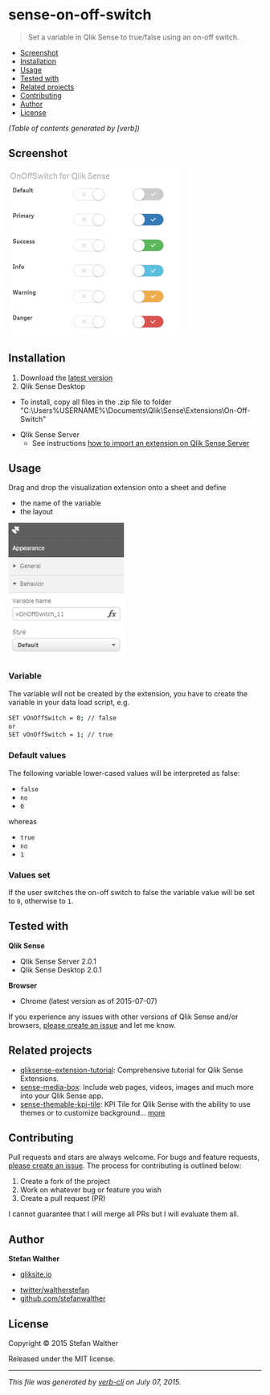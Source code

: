 # sense-on-off-switch

> Set a variable in Qlik Sense to true/false using an on-off switch.

<!-- toc -->

* [Screenshot](#screenshot)
* [Installation](#installation)
* [Usage](#usage)
* [Tested with](#tested-with)
* [Related projects](#related-projects)
* [Contributing](#contributing)
* [Author](#author)
* [License](#license)

_(Table of contents generated by [verb])_

<!-- tocstop -->

## Screenshot

[![](docs/images/On-Off-Switch--Qlik-Sense_small.png)](#screenshot)

## Installation

1. Download the [latest version](https://github.com/stefanwalther/sense-on-off-switch/raw/master/build/swr-on-off-switch_latest.zip)
2. Qlik Sense Desktop
  - To install, copy all files in the .zip file to folder "C:\Users%USERNAME%\Documents\Qlik\Sense\Extensions\On-Off-Switch"
* Qlik Sense Server
  - See instructions [how to import an extension on Qlik Sense Server](http://help.qlik.com/sense/en-US/online/#../Subsystems/Qlik_Management_Console_help/Content/QMC_Resources_Extensions_AddingExtensions.htm?Highlight=extension)

## Usage

Drag and drop the visualization extension onto a sheet and define

* the name of the variable
* the layout

[![](docs/images/prop-panel.png)](#installation)

### Variable

The variable will not be created by the extension, you have to create the variable in your data load script, e.g.

```bash
SET vOnOffSwitch = 0; // false
or 
SET vOnOffSwitch = 1; // true
```

### Default values

The following variable lower-cased values will be interpreted as false:

* `false`
* `no`
* `0`

whereas

* `true`
* `no`
* `1`

### Values set

If the user switches the on-off switch to false the variable value will be set to `0`, otherwise to `1`.

## Tested with

**Qlik Sense**

* Qlik Sense Server 2.0.1
* Qlik Sense Desktop 2.0.1

**Browser**

* Chrome (latest version as of 2015-07-07)

If you experience any issues with other versions of Qlik Sense and/or browsers, [please create an issue](https://github.com/stefanwalther/sense-on-off-switch/issues) and let me know.

## Related projects

* [qliksense-extension-tutorial](https://github.com/stefanwalther/qliksense-extension-tutorial): Comprehensive tutorial for Qlik Sense Extensions.
* [sense-media-box](https://github.com/stefanwalther/sense-media-box): Include web pages, videos, images and much more into your Qlik Sense app.
* [sense-themable-kpi-tile](https://github.com/stefanwalther/sense-themable-kpi-tile): KPI Tile for Qlik Sense with the ability to use themes or to customize background… [more](https://github.com/stefanwalther/sense-themable-kpi-tile)

## Contributing

Pull requests and stars are always welcome. For bugs and feature requests, [please create an issue](https://github.com/stefanwalther/sense-on-off-switch/issues).
The process for contributing is outlined below:

1. Create a fork of the project
2. Work on whatever bug or feature you wish
3. Create a pull request (PR)

I cannot guarantee that I will merge all PRs but I will evaluate them all.

## Author

**Stefan Walther**

+ [qliksite.io](http://qliksite.io)
* [twitter/waltherstefan](http://twitter.com/waltherstefan)
* [github.com/stefanwalther](http://github.com/stefanwalther)

## License

Copyright © 2015 Stefan Walther

Released under the MIT license.

***

_This file was generated by [verb-cli](https://github.com/assemble/verb-cli) on July 07, 2015._